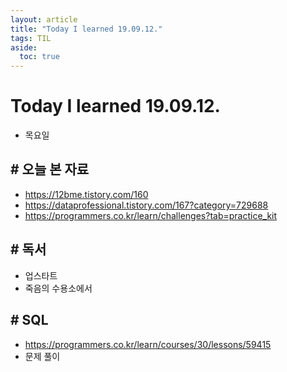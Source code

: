 ```yaml
---
layout: article
title: "Today I learned 19.09.12."
tags: TIL
aside:
  toc: true
---
```


# Today I learned 19.09.12.
- 목요일

  

## # 오늘 본 자료

- https://12bme.tistory.com/160
- https://dataprofessional.tistory.com/167?category=729688
- https://programmers.co.kr/learn/challenges?tab=practice_kit



## # 독서

- 업스타트
- 죽음의 수용소에서



## # SQL

- https://programmers.co.kr/learn/courses/30/lessons/59415
- 문제 풀이

